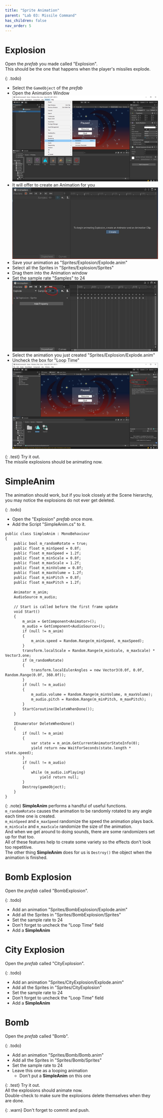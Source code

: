 ```yaml
---
title: "Sprite Animation"
parent: "Lab 03: Missile Command"
has_children: false
nav_order: 5
---
```


# Explosion
Open the *prefab* you made called "Explosion".\
This should be the one that happens when the player's missiles explode.

{: .todo}
* Select the `GameObject` of the *prefab*
* Open the Animation Window
![Animation Window](images/lab03/animwindow.jpg "Animation Window")
* It will offer to create an Animation for you
![Create Animation](images/lab03/animwindow2.jpg "Create Animation")
* Save your animation as "Sprites/Explosion/Explode.anim"
* Select all the Sprites in "Sprites/Explosion/Sprites"
* Drag them into the Animation window
* Set the sample rate "Samples" to 24
![Create Animation](images/lab03/animwindow3.jpg "Create Animation")
* Select the animation you just created "Sprites/Explosion/Explode.anim"
* Uncheck the box for "Loop Time"
![Disable Loop](images/lab03/noloop.jpg "Disable Loop")

{: .test}
Try it out.\
The missile explosions should be animating now.

# SimpleAnim
The animation should work, but if you look closely at the Scene hierarchy, you may notice the explosions do not ever get deleted.

{: .todo}
* Open the "Explosion" *prefab* once more.
* Add the Script "SimpleAnim.cs" to it.

```
public class SimpleAnim : MonoBehaviour
{
    public bool m_randomRotate = true;
    public float m_minSpeed = 0.8f;
    public float m_maxSpeed = 1.2f;
    public float m_minScale = 0.8f;
    public float m_maxScale = 1.2f;
    public float m_minVolume = 0.8f;
    public float m_maxVolume = 1.2f;
    public float m_minPitch = 0.8f;
    public float m_maxPitch = 1.2f;

    Animator m_anim;
    AudioSource m_audio;

    // Start is called before the first frame update
    void Start()
    {
        m_anim = GetComponent<Animator>();
        m_audio = GetComponent<AudioSource>();
        if (null != m_anim)
        {
            m_anim.speed = Random.Range(m_minSpeed, m_maxSpeed);
        }
        transform.localScale = Random.Range(m_minScale, m_maxScale) * Vector3.one;
        if (m_randomRotate)
        {
            transform.localEulerAngles = new Vector3(0.0f, 0.0f, Random.Range(0.0f, 360.0f));
        }
        if (null != m_audio)
        {
            m_audio.volume = Random.Range(m_minVolume, m_maxVolume);
            m_audio.pitch = Random.Range(m_minPitch, m_maxPitch);
        }
        StartCoroutine(DeleteWhenDone());
    }

    IEnumerator DeleteWhenDone()
    {
        if (null != m_anim)
        {
            var state = m_anim.GetCurrentAnimatorStateInfo(0);
            yield return new WaitForSeconds(state.length * state.speed);
        }
        if (null != m_audio)
        {
            while (m_audio.isPlaying)
                yield return null;
        }
        Destroy(gameObject);
    }
}
```
{: .note}
**SimpleAnim** performs a handful of useful functions.\
`m_randomRotate` causes the animation to be randomly rotated to any angle each time one is created.\
`m_minSpeed` and `m_maxSpeed` randomize the speed the animation plays back.\
`m_minScale` and `m_maxScale` randomize the size of the animation.\
And when we get around to doing sounds, there are some randomizers set up for that too.\
All of these features help to create some variety so the effects don't look too repetitive.\
The other thing **SimpleAnim** does for us is `Destroy()` the object when the animation is finished.

# Bomb Explosion
Open the *prefab* called "BombExplosion".

{: .todo}
* Add an animation "Sprites/BombExplosion/Explode.anim"
* Add all the Sprites in "Sprites/BombExplosion/Sprites"
* Set the sample rate to 24
* Don't forget to uncheck the "Loop Time" field
* Add a **SimpleAnim**

# City Explosion
Open the *prefab* called "CityExplosion".

{: .todo}
* Add an animation "Sprites/CityExplosion/Explode.anim"
* Add all the Sprites in "Sprites/CityExplosion"
* Set the sample rate to 24
* Don't forget to uncheck the "Loop Time" field
* Add a **SimpleAnim**

# Bomb
Open the *prefab* called "Bomb".

{: .todo}
* Add an animation "Sprites/Bomb/Bomb.anim"
* Add all the Sprites in "Sprites/Bomb/Sprites"
* Set the sample rate to 24
* Leave this one as a looping animation
    * Don't put a **SimpleAnim** on this one

{: .test}
Try it out.\
All the explosions should animate now.\
Double-check to make sure the explosions delete themselves when they are done.

{: .warn}
Don't forget to commit and push.


